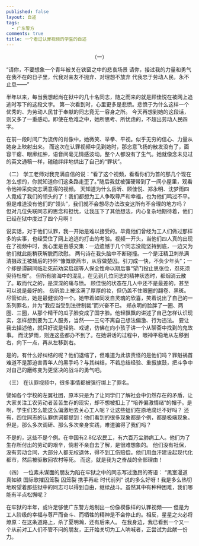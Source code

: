 ```yaml
---
published: false
layout: 自述
tags:
  - 广东警方
comments: true
title: 一个看过认罪视频的学生的自述
---
```

<p align="center">（一）</p>
“请你，不要想象一个青年被关在铁窗之中的悲哀场景
请你，接过我的力量和勇气
在我不在的日子里，代我对亲友不抛弃、对理想不放弃
代我忠于劳动人民，永不止息——”

半年以来，每当我想起尚在狱中的几十名同志，随之而来的就是顾佳悦在被网上追逃时写下的这段文字。
第一次看到时，心里更多是悲愤。悲愤于为什么这样一个优秀的、为劳动人民甘于奉献的同志竟无一容身之所。
今天再想到她的这段话，则又多了一重感动。即使在危难之中，她所思考、所忧虑的，不超出劳动人民四字。

在前一段时间广为流传的肖像中，她微笑、举拳、平视。似乎无穷的信心、力量从她身上映射出来。
而这次在认罪视频中见到她时，那恣意飞扬的散发没有了，面容干瘪、眼廓红肿，语音间毫无情感波动。整个人都没有了生气。她就像念未见过的英文通稿一样，磕磕绊绊地供出了自己的“罪状”。

（二）
学工老师对我充满自信的说：“看了这个视频，看看你们为首的那几个现在怎么想的，你就知道你们这条路走歪了。”随后我就被强硬带到了一间小屋里，观看令他神采奕奕志满意得的视频。
天知道为什么岳昕、顾佳悦、郑永明、沈梦雨四人竟成了我们的领头的了！我们都想为工人争取尊严和幸福，也为他们鸣过不平。但是难道没有他们的“领头”，我们就不会想尽办法改变这所有不合理的地方吗？
但对几位失联同志的思念和担忧，让我压下了其他想法，内心复杂地期待着，他们已经在狱中度过了四个月啊！

说实话，对于他们认罪，我一开始是难以接受的。毕竟他们曾经为工人们做过那样多的实事，也经受住了网上追逃的打击的考验。视频一开头，当他们四人真的出现在了视频中时，我心里是百感交集：一边遗憾于几个同志没能坚持到底，一边又为他们就此能稍获解脱而欣慰。
两句诗在我头脑中不断碰撞。一个是汪精卫刺杀满清摄政王被捕后的抒怀“慷慨歌燕市，从容做楚囚。引刀成一快，不负少年头”；一个却是谭嗣同临赴死前劝梁启超等人保全性命以期后事“望门投止思张俭，忍死须臾待杜根”。
但所有脑海中的混乱，在见到几位同志的精神状态时，都烟消云散了。取而代之的，是深深的痛与愤。
顾佳悦的状态在几人中还不是最差的，甚至可以说是最好的。
岳昕脸上被涂满了厚厚的妆，但仍盖不住眼圈的翻卷、黑斑。尽管如此，她是最健谈的一个。她带着如同发自灵魂的欣喜，笑着说出了自己的一系列罪名，并为“我应当受到法律制裁”而兴奋不已。
郑永明的脸胖了一圈、两圈、三圈，从那个精干的瓜子脸变成了国字脸。他轻飘飘的讲述了自己怎样认识现实，怎样想到要为工人服务，当然——三句不离自己想法偏激、行为违法。
要让我去描述他，就只好说是轻佻、戏谑，仿佛在向小孩子讲一个从聊斋中找到的鬼故事。
而沈梦雨，则连这些都办不到了。在她讲话的过程中，眼神平稳地从左移到右，向下一点，再从左移到右。

是的，有什么好纠结的呢？他们退缩了，但难道为此该责怪的是他们吗？罪魁祸首难道不是那迫害青年人的黑手吗？与其纠结，不若总结经验、重振旗鼓，把斗争中对自己的磨练变为更坚决的战斗的勇气吧。

（三）
在认罪视频中，很多事情都被强行绑上了罪名。

譬如各个学校的左翼社团，原本只是为了让同学们了解社会中仍然存在的矛盾，让大家关注工农劳动者苦苦生存的现实，却不想被扣上了“培养偏激情绪”的帽子。是啊，学生们怎么能这么偏激地去关心工人呢？让这些蛆们在原地腐烂不好吗？
还有，四位同志的认罪供词都提到：他们看到的很多现象都是个例，都是极端现象。但是，那么多次调研、那么多次亲身实践，难道骗得了我们吗？

不是的，这些不是个例。在中国有2.8亿农民工，有六百万尘肺病工人。他们为了生存所付出的劳动的艰辛，倘若不亲自去了解，是很难想象的。
他们没有社保，没有劳动合同，大部分人都无权退休，得不到工伤赔偿。他们用血汗建设起现代化都市，然后被驱散回农村等死。
而这，就是我为之奋战的全部理由！

（四）
一位素未谋面的朋友为陷在牢狱之中的同志写过激昂的寄语：
“黑室漫道真如铁
国际歌摧囚笼裂
囚笼裂
携手再赴 时代前列”
说的多么好呀！我是多么热切地盼望着那些狱中的同志可以得到自由，继续战斗。虽然其中有种种困难，我们哪能有半点松懈呢？

在牢狱的半年，或许足够使广东警方炮制出一份像模像样的认罪视频——
但是为工人阶级的幸福与尊严而奋斗、而牺牲的精神是不会停止的。相反，星星之火必将燎原：在这条道路上，杀了夏明瀚，还有后来人。
在我身边，我已看到一个又一个从前对工人们不管不问的朋友，正开始关切为工人呐喊者，正尝试为此献一份力。
